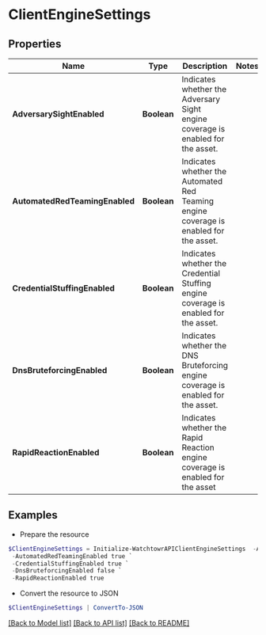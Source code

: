 # ClientEngineSettings
## Properties

Name | Type | Description | Notes
------------ | ------------- | ------------- | -------------
**AdversarySightEnabled** | **Boolean** | Indicates whether the Adversary Sight engine coverage is enabled for the asset. | 
**AutomatedRedTeamingEnabled** | **Boolean** | Indicates whether the Automated Red Teaming engine coverage is enabled for the asset. | 
**CredentialStuffingEnabled** | **Boolean** | Indicates whether the Credential Stuffing engine coverage is enabled for the asset. | 
**DnsBruteforcingEnabled** | **Boolean** | Indicates whether the DNS Bruteforcing engine coverage is enabled for the asset. | 
**RapidReactionEnabled** | **Boolean** | Indicates whether the Rapid Reaction engine coverage is enabled for the asset | 

## Examples

- Prepare the resource
```powershell
$ClientEngineSettings = Initialize-WatchtowrAPIClientEngineSettings  -AdversarySightEnabled true `
 -AutomatedRedTeamingEnabled true `
 -CredentialStuffingEnabled true `
 -DnsBruteforcingEnabled false `
 -RapidReactionEnabled true
```

- Convert the resource to JSON
```powershell
$ClientEngineSettings | ConvertTo-JSON
```

[[Back to Model list]](../README.md#documentation-for-models) [[Back to API list]](../README.md#documentation-for-api-endpoints) [[Back to README]](../README.md)

